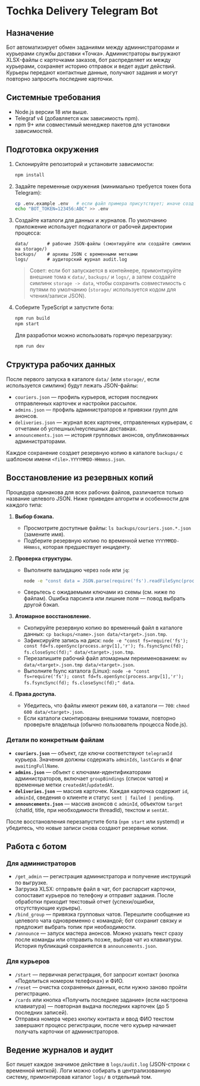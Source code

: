 # Tochka Delivery Telegram Bot

## Назначение
Бот автоматизирует обмен заданиями между администраторами и курьерами службы доставки «Точка». Администраторы выгружают XLSX-файлы с карточками заказов, бот распределяет их между курьерами, сохраняет историю отправок и ведет аудит действий. Курьеры передают контактные данные, получают задания и могут повторно запросить последние карточки.

## Системные требования
- Node.js версии 18 или выше.
- Telegraf v4 (добавляется как зависимость npm).
- npm 9+ или совместимый менеджер пакетов для установки зависимостей.

## Подготовка окружения
1. Склонируйте репозиторий и установите зависимости:
   ```bash
   npm install
   ```
2. Задайте переменные окружения (минимально требуется токен бота Telegram):
   ```bash
   cp .env.example .env   # если файл примера присутствует; иначе создайте вручную
   echo "BOT_TOKEN=123456:ABC" >> .env
   ```
3. Создайте каталоги для данных и журналов. По умолчанию приложение использует подкаталоги от рабочей директории процесса:
   ```text
   data/       # рабочие JSON-файлы (смонтируйте или создайте симлинк на storage/)
   backups/    # архивы JSON с временными метками
   logs/       # аудиторский журнал audit.log
   ```
   > Совет: если бот запускается в контейнере, примонтируйте внешние тома к `data/`, `backups/` и `logs/`, а затем создайте симлинк `storage -> data`, чтобы сохранить совместимость с путями по умолчанию (`storage/` используется кодом для чтения/записи JSON).
4. Соберите TypeScript и запустите бота:
   ```bash
   npm run build
   npm start
   ```
   Для разработки можно использовать горячую перезагрузку:
   ```bash
   npm run dev
   ```

## Структура рабочих данных
После первого запуска в каталоге `data/` (или `storage/`, если используется симлинк) будут лежать JSON-файлы:
- `couriers.json` — профиль курьеров, история последних отправленных карточек и настройки рассылок.
- `admins.json` — профиль администраторов и привязки групп для анонсов.
- `deliveries.json` — журнал всех карточек, отправленных курьерам, с отчетами об успешных/неуспешных доставках.
- `announcements.json` — история групповых анонсов, опубликованных администраторами.

Каждое сохранение создает резервную копию в каталоге `backups/` с шаблоном имени `<file>.YYYYMMDD-HHmmss.json`.

## Восстановление из резервных копий
Процедура одинакова для всех рабочих файлов, различается только название целевого JSON. Ниже приведен алгоритм и особенности для каждого типа:

1. **Выбор бэкапа.**
   - Просмотрите доступные файлы: `ls backups/couriers.json.*.json` (замените имя).
   - Подберите резервную копию по временной метке `YYYYMMDD-HHmmss`, которая предшествует инциденту.

2. **Проверка структуры.**
   - Выполните валидацию через `node` или `jq`:
     ```bash
     node -e "const data = JSON.parse(require('fs').readFileSync(process.argv[1], 'utf8')); console.log(Array.isArray(data) ? 'array' : typeof data);" backups/<name>.json
     ```
   - Сверьтесь с ожидаемыми ключами из схемы (см. ниже по файлам). Ошибка парсинга или лишние поля — повод выбрать другой бэкап.

3. **Атомарное восстановление.**
   - Скопируйте резервную копию во временный файл в каталоге данных: `cp backups/<name>.json data/<target>.json.tmp`.
   - Зафиксируйте запись на диск: `node -e "const fs=require('fs'); const fd=fs.openSync(process.argv[1],'r'); fs.fsyncSync(fd); fs.closeSync(fd);" data/<target>.json.tmp`.
   - Перезапишите рабочий файл атомарным переименованием: `mv data/<target>.json.tmp data/<target>.json`.
   - Выполните fsync каталога (Linux): `node -e "const fs=require('fs'); const fd=fs.openSync(process.argv[1],'r'); fs.fsyncSync(fd); fs.closeSync(fd);" data`.

4. **Права доступа.**
   - Убедитесь, что файлы имеют режим `600`, а каталоги — `700`: `chmod 600 data/<target>.json`.
   - Если каталоги смонтированы внешними томами, повторно проверьте владельца (обычно пользователь процесса Node.js).

### Детали по конкретным файлам
- **`couriers.json`** — объект, где ключи соответствуют `telegramId` курьера. Значения должны содержать `adminIds`, `lastCards` и флаг `awaitingFullName`.
- **`admins.json`** — объект с ключами-идентификаторами администраторов, включает `groupBindings` (список чатов) и временные метки `createdAt`/`updatedAt`.
- **`deliveries.json`** — массив карточек. Каждая карточка содержит `id`, `adminId`, сведения о клиенте и статус `sent | failed | pending`.
- **`announcements.json`** — массив анонсов с `adminId`, объектом `target` (chatId, title, при необходимости threadId), текстом и `sentAt`.

После восстановления перезапустите бота (`npm start` или systemd) и убедитесь, что новые записи снова создают резервные копии.

## Работа с ботом
### Для администраторов
- `/get_admin` — регистрация администратора и получение инструкций по выгрузке.
- Загрузка XLSX: отправьте файл в чат, бот распарсит карточки, сопоставит курьеров по телефону и отправит задания. После обработки приходит текстовый отчет (успехи/ошибки, отсутствующие курьеры).
- `/bind_group` — привязка групповых чатов. Перешлите сообщение из целевого чата одновременно с командой; бот сохранит связку и предложит выбрать топик при необходимости.
- `/announce` — запуск мастера анонсов. Можно указать текст сразу после команды или отправить позже, выбрав чат из клавиатуры. История публикаций сохраняется в `announcements.json`.

### Для курьеров
- `/start` — первичная регистрация, бот запросит контакт (кнопка «Поделиться номером телефона») и ФИО.
- `/reset` — очистка сохраненных данных, если нужно заново пройти регистрацию.
- `/cards` или кнопка «Получить последнее задание» (если настроена клавиатура) — повторная выдача последних карточек (до 5 последних записей).
- Отправка номера через кнопку контакта и ввод ФИО текстом завершают процесс регистрации, после чего курьер начинает получать карточки от администраторов.

## Ведение журналов и аудит
Бот пишет каждое значимое действие в `logs/audit.log` (JSON-строки с временной меткой). Логи можно собирать в централизованную систему, примонтировав каталог `logs/` в отдельный том.
